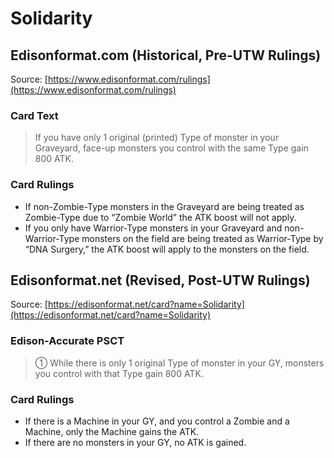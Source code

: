 # Solidarity

## Edisonformat.com (Historical, Pre-UTW Rulings)

Source: [https://www.edisonformat.com/rulings](https://www.edisonformat.com/rulings)

### Card Text

> If you have only 1 original (printed) Type of monster in your Graveyard, face-up monsters you control with the same Type gain 800 ATK.

### Card Rulings

*   If non-Zombie-Type monsters in the Graveyard are being treated as Zombie-Type due to “Zombie World” the ATK boost will not apply.
*   If you only have Warrior-Type monsters in your Graveyard and non-Warrior-Type monsters on the field are being treated as Warrior-Type by “DNA Surgery,” the ATK boost will apply to the monsters on the field.

## Edisonformat.net (Revised, Post-UTW Rulings)

Source: [https://edisonformat.net/card?name=Solidarity](https://edisonformat.net/card?name=Solidarity)

### Edison-Accurate PSCT

> ① While there is only 1 original Type of monster in your GY, monsters you control with that Type gain 800 ATK.

### Card Rulings

*   If there is a Machine in your GY, and you control a Zombie and a Machine, only the Machine gains the ATK.
*   If there are no monsters in your GY, no ATK is gained.
            